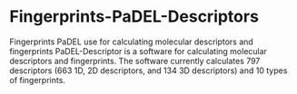 # Fingerprints-PaDEL-Descriptors
Fingerprints PaDEL use for calculating molecular descriptors and fingerprints
PaDEL-Descriptor is a software for calculating molecular descriptors and fingerprints. The software currently calculates 797 descriptors (663 1D, 2D descriptors, and 134 3D descriptors) and 10 types of fingerprints.
